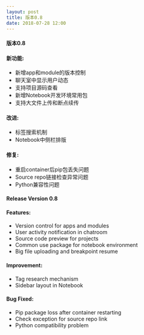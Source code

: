 ```yaml
---
layout: post
title: 版本0.8
date: 2018-07-28 12:00
---
```


#### 版本0.8

#### 新功能:
- 新增app和module的版本控制
- 聊天室中显示用户动态
- 支持项目源码查看
- 新增Notebook开发环境常用包
- 支持大文件上传和断点续传

#### 改进:
- 标签搜索机制
- Notebook中侧栏排版

#### 修复:
- 重启container后pip包丢失问题 
- Source repo链接检查异常问题 
- Python兼容性问题

#### Release Version 0.8

#### Features:
- Version control for apps and modules
- User activity notification in chatroom
- Source code preview for projects
- Common use package for notebook environment
- Big file uploading and breakpoint resume

#### Improvement:
- Tag research mechanism
- Sidebar layout in Notebook

#### Bug Fixed:
- Pip package loss after container restarting 
- Check exception for source repo link
- Python compatibility problem



